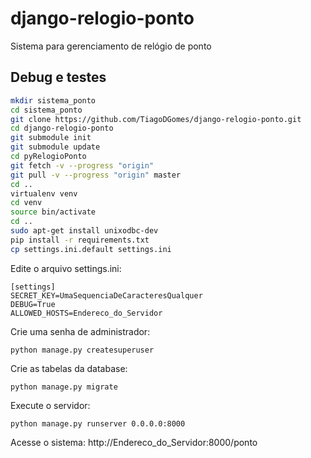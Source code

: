 # django-relogio-ponto
Sistema para gerenciamento de relógio de ponto

## Debug e testes
```sh
mkdir sistema_ponto
cd sistema_ponto
git clone https://github.com/TiagoDGomes/django-relogio-ponto.git
cd django-relogio-ponto
git submodule init
git submodule update
cd pyRelogioPonto
git fetch -v --progress "origin"
git pull -v --progress "origin" master
cd ..
virtualenv venv
cd venv
source bin/activate
cd ..
sudo apt-get install unixodbc-dev
pip install -r requirements.txt
cp settings.ini.default settings.ini
```

Edite o arquivo settings.ini:
```
[settings]
SECRET_KEY=UmaSequenciaDeCaracteresQualquer
DEBUG=True
ALLOWED_HOSTS=Endereco_do_Servidor
```

Crie uma senha de administrador:
```
python manage.py createsuperuser
```

Crie as tabelas da database:
```
python manage.py migrate
```

Execute o servidor:
```
python manage.py runserver 0.0.0.0:8000
```

Acesse o sistema:
http://Endereco_do_Servidor:8000/ponto
